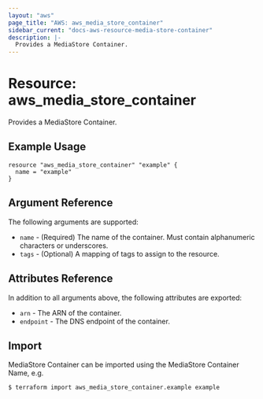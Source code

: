 ```yaml
---
layout: "aws"
page_title: "AWS: aws_media_store_container"
sidebar_current: "docs-aws-resource-media-store-container"
description: |-
  Provides a MediaStore Container.
---
```


# Resource: aws_media_store_container

Provides a MediaStore Container.

## Example Usage

```hcl
resource "aws_media_store_container" "example" {
  name = "example"
}
```

## Argument Reference

The following arguments are supported:

* `name` - (Required) The name of the container. Must contain alphanumeric characters or underscores.
* `tags` - (Optional) A mapping of tags to assign to the resource.

## Attributes Reference

In addition to all arguments above, the following attributes are exported:

* `arn` - The ARN of the container.
* `endpoint` - The DNS endpoint of the container.

## Import

MediaStore Container can be imported using the MediaStore Container Name, e.g.

```
$ terraform import aws_media_store_container.example example
```
